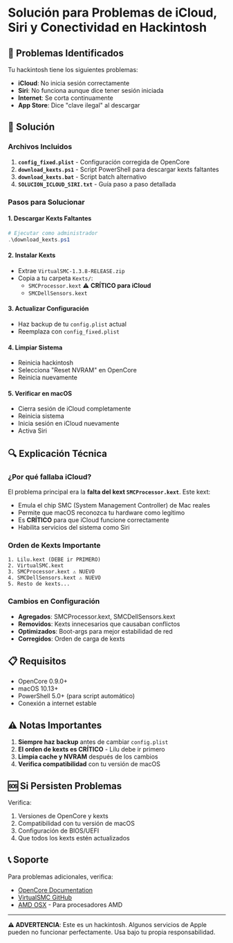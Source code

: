 # Solución para Problemas de iCloud, Siri y Conectividad en Hackintosh

## 🚨 Problemas Identificados

Tu hackintosh tiene los siguientes problemas:
- **iCloud**: No inicia sesión correctamente
- **Siri**: No funciona aunque dice tener sesión iniciada  
- **Internet**: Se corta continuamente
- **App Store**: Dice "clave ilegal" al descargar

## 🔧 Solución

### Archivos Incluidos

1. **`config_fixed.plist`** - Configuración corregida de OpenCore
2. **`download_kexts.ps1`** - Script PowerShell para descargar kexts faltantes
3. **`download_kexts.bat`** - Script batch alternativo
4. **`SOLUCION_ICLOUD_SIRI.txt`** - Guía paso a paso detallada

### Pasos para Solucionar

#### 1. Descargar Kexts Faltantes
```powershell
# Ejecutar como administrador
.\download_kexts.ps1
```

#### 2. Instalar Kexts
- Extrae `VirtualSMC-1.3.8-RELEASE.zip`
- Copia a tu carpeta `Kexts/`:
  - `SMCProcessor.kext` ⚠️ **CRÍTICO para iCloud**
  - `SMCDellSensors.kext`

#### 3. Actualizar Configuración
- Haz backup de tu `config.plist` actual
- Reemplaza con `config_fixed.plist`

#### 4. Limpiar Sistema
- Reinicia hackintosh
- Selecciona "Reset NVRAM" en OpenCore
- Reinicia nuevamente

#### 5. Verificar en macOS
- Cierra sesión de iCloud completamente
- Reinicia sistema
- Inicia sesión en iCloud nuevamente
- Activa Siri

## 🔍 Explicación Técnica

### ¿Por qué fallaba iCloud?

El problema principal era la **falta del kext `SMCProcessor.kext`**. Este kext:

- Emula el chip SMC (System Management Controller) de Mac reales
- Permite que macOS reconozca tu hardware como legítimo
- Es **CRÍTICO** para que iCloud funcione correctamente
- Habilita servicios del sistema como Siri

### Orden de Kexts Importante

```
1. Lilu.kext (DEBE ir PRIMERO)
2. VirtualSMC.kext
3. SMCProcessor.kext ⚠️ NUEVO
4. SMCDellSensors.kext ⚠️ NUEVO
5. Resto de kexts...
```

### Cambios en Configuración

- **Agregados**: SMCProcessor.kext, SMCDellSensors.kext
- **Removidos**: Kexts innecesarios que causaban conflictos
- **Optimizados**: Boot-args para mejor estabilidad de red
- **Corregidos**: Orden de carga de kexts

## 📋 Requisitos

- OpenCore 0.9.0+
- macOS 10.13+
- PowerShell 5.0+ (para script automático)
- Conexión a internet estable

## ⚠️ Notas Importantes

1. **Siempre haz backup** antes de cambiar `config.plist`
2. **El orden de kexts es CRÍTICO** - Lilu debe ir primero
3. **Limpia cache y NVRAM** después de los cambios
4. **Verifica compatibilidad** con tu versión de macOS

## 🆘 Si Persisten Problemas

Verifica:
1. Versiones de OpenCore y kexts
2. Compatibilidad con tu versión de macOS  
3. Configuración de BIOS/UEFI
4. Que todos los kexts estén actualizados

## 📞 Soporte

Para problemas adicionales, verifica:
- [OpenCore Documentation](https://dortania.github.io/OpenCore-Install-Guide/)
- [VirtualSMC GitHub](https://github.com/acidanthera/VirtualSMC)
- [AMD OSX](https://amd-osx.com/) - Para procesadores AMD

---

**⚠️ ADVERTENCIA**: Este es un hackintosh. Algunos servicios de Apple pueden no funcionar perfectamente. Usa bajo tu propia responsabilidad.
